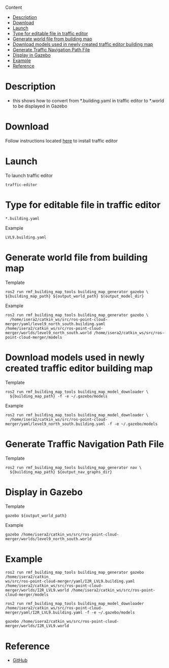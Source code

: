 Content
- [Description](#description)
- [Download](#download)
- [Launch](#launch)
- [Type for editable file in traffic editor](#type-for-editable-file-in-traffic-editor)
- [Generate world file from building map](#generate-world-file-from-building-map)
- [Download models used in newly created traffic editor building map](#download-models-used-in-newly-created-traffic-editor-building-map)
- [Generate Traffic Navigation Path File](#generate-traffic-navigation-path-file)
- [Display in Gazebo](#display-in-gazebo)
- [Example](#example)
- [Reference](#reference)

# Description
- this shows how to convert from *.building.yaml in traffic editor to *.world to be displayed in Gazebo

# Download

Follow instructions located [here](https://github.com/open-rmf/rmf_traffic_editor) to install traffic editor

# Launch

To launch traffic editor

```
traffic-editor
```

# Type for editable file in traffic editor
```
*.building.yaml
```

Example
```
LVL9.building.yaml
```

# Generate world file from building map

Template
```
ros2 run rmf_building_map_tools building_map_generator gazebo \  ${building_map_path} ${output_world_path} $(output_model_dir}
```

Example
```
ros2 run rmf_building_map_tools building_map_generator gazebo \
  /home/isera2/catkin_ws/src/ros-point-cloud-merger/yaml/level9_north_south.building.yaml /home/isera2/catkin_ws/src/ros-point-cloud-merger/worlds/level9_north_south.world /home/isera2/catkin_ws/src/ros-point-cloud-merger/models
```

# Download models used in newly created traffic editor building map

Template
```
ros2 run rmf_building_map_tools building_map_model_downloader \
  ${building_map_path} -f -e ~/.gazebo/models
```

Example
```
ros2 run rmf_building_map_tools building_map_model_downloader \
  /home/isera2/catkin_ws/src/ros-point-cloud-merger/yaml/level9_north_south.building.yaml -f -e ~/.gazebo/models
```

# Generate Traffic Navigation Path File

Template
```
ros2 run rmf_building_map_tools building_map_generator nav \
  ${building_map_path} ${output_nav_graphs_dir}
```

# Display in Gazebo

Template
```
gazebo ${output_world_path}
```

Example
```
gazebo /home/isera2/catkin_ws/src/ros-point-cloud-merger/worlds/level9_north_south.world
```

# Example

```
ros2 run rmf_building_map_tools building_map_generator gazebo   /home/isera2/catkin_
ws/src/ros-point-cloud-merger/yaml/I2R_LVL9.building.yaml /home/isera2/catkin_ws/src/ros-point-cloud-merger/worlds/I2R_LVL9.world /home/isera2/catkin_ws/src/ros-point-cloud-merger/models
```

```
ros2 run rmf_building_map_tools building_map_model_downloader   /home/isera2/catkin_ws/src/ros-point-cloud-merger/yaml/I2R_LVL9.building.yaml -f -e ~/.gazebo/models
```

```
gazebo /home/isera2/catkin_ws/src/ros-point-cloud-merger/worlds/I2R_LVL9.world
```

# Reference

- [GitHub](https://github.com/open-rmf/rmf_traffic_editor)
